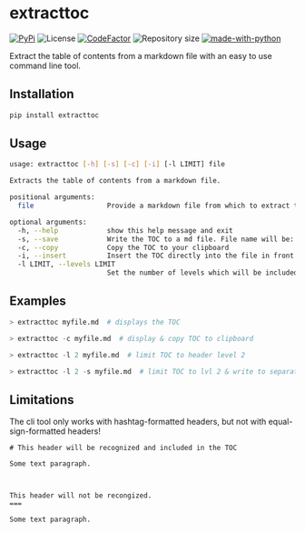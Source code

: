 # extracttoc

[![PyPi](https://img.shields.io/pypi/v/extracttoc?color=blue&style=plastic)](https://pypi.org/project/extracttoc/)
![License](https://img.shields.io/github/license/Cribbersix/markdown-toc-extract?style=plastic)
[![CodeFactor](https://www.codefactor.io/repository/github/cribbersix/markdown-toc-extract/badge?style=plastic)](https://www.codefactor.io/repository/github/cribbersix/markdown-toc-extract)
![Repository size](https://img.shields.io/github/repo-size/Cribbersix/markdown-toc-extract?style=plastic)
[![made-with-python](https://img.shields.io/badge/Made%20with-Python-1f425f.svg?style=plastic)](https://www.python.org/)


Extract the table of contents from a markdown file with an easy to use command line tool.
## Installation

```sh
pip install extracttoc
```

## Usage

```sh
usage: extracttoc [-h] [-s] [-c] [-i] [-l LIMIT] file

Extracts the table of contents from a markdown file.

positional arguments:
  file                  Provide a markdown file from which to extract the toc.

optional arguments:
  -h, --help            show this help message and exit
  -s, --save            Write the TOC to a md file. File name will be: {input-file-name}-toc.md
  -c, --copy            Copy the TOC to your clipboard
  -i, --insert          Insert the TOC directly into the file in front of the first line.
  -l LIMIT, --levels LIMIT
                        Set the number of levels which will be included in the TOC.
```

## Examples

```python
> extracttoc myfile.md  # displays the TOC

> extracttoc -c myfile.md  # display & copy TOC to clipboard

> extracttoc -l 2 myfile.md  # limit TOC to header level 2

> extracttoc -l 2 -s myfile.md  # limit TOC to lvl 2 & write to separate file
```



## Limitations

The cli tool only works with hashtag-formatted headers, but not with equal-sign-formatted headers!

```
# This header will be recognized and included in the TOC

Some text paragraph.



This header will not be recongized.
===

Some text paragraph.

```
